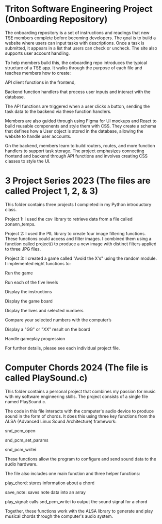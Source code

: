 # **Triton Software Engineering Project (Onboarding Repository)**

The onboarding repository is a set of instructions and readings that new TSE members complete before becoming developers. The goal is to build a website where users can input tasks with descriptions. Once a task is submitted, it appears in a list that users can check or uncheck. The site also supports user account handling.

To help members build this, the onboarding repo introduces the typical structure of a TSE app. It walks through the purpose of each file and teaches members how to create:

API client functions in the frontend,

Backend function handlers that process user inputs and interact with the database.

The API functions are triggered when a user clicks a button, sending the task data to the backend via these function handlers.

Members are also guided through using Figma for UI mockups and React to build reusable components and style them with CSS. They create a schema that defines how a User object is stored in the database, allowing the website to handle user accounts.

On the backend, members learn to build routers, routes, and more function handlers to support task storage. The project emphasizes connecting frontend and backend through API functions and involves creating CSS classes to style the UI.

# **3 Project Series 2023 (The files are called Project 1, 2, & 3)**

This folder contains three projects I completed in my Python introductory class.

Project 1: I used the csv library to retrieve data from a file called zonann_temps.

Project 2: I used the PIL library to create four image filtering functions. These functions could access and filter images. I combined them using a function called project() to produce a new image with distinct filters applied to three JPG files.

Project 3: I created a game called "Avoid the X's" using the random module. I implemented eight functions to:

Run the game

Run each of the five levels

Display the instructions

Display the game board

Display the lives and selected numbers

Compare your selected numbers with the computer’s

Display a "GG" or "XX" result on the board

Handle gameplay progression

For further details, please see each individual project file.

# **Computer Chords 2024 (The file is called PlaySound.c)**

This folder contains a personal project that combines my passion for music with my software engineering skills. The project consists of a single file named PlaySound.c.

The code in this file interacts with the computer's audio device to produce sound in the form of chords. It does this using three key functions from the ALSA (Advanced Linux Sound Architecture) framework:

snd_pcm_open

snd_pcm_set_params

snd_pcm_writei

These functions allow the program to configure and send sound data to the audio hardware.

The file also includes one main function and three helper functions:

play_chord: stores information about a chord

save_note: saves note data into an array

play_signal: calls snd_pcm_writei to output the sound signal for a chord

Together, these functions work with the ALSA library to generate and play musical chords through the computer's audio system.
